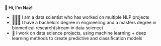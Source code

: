 **👋 Hi, I’m Naz!**
- 👩🏻‍💻 I am a data scientist who has worked on multiple NLP projects
- 👩🏻‍🎓 I have a bachelors degree in engineering and a masters degree in biomedical research(stream in data science)
- 🧠 I work on data science projects, using machine learning + deep learning methods to create predictive and classification models

<!---
NazaninFaghih/NazaninFaghih is a ✨ special ✨ repository because its `README.md` (this file) appears on your GitHub profile.
You can click the Preview link to take a look at your changes.
--->
